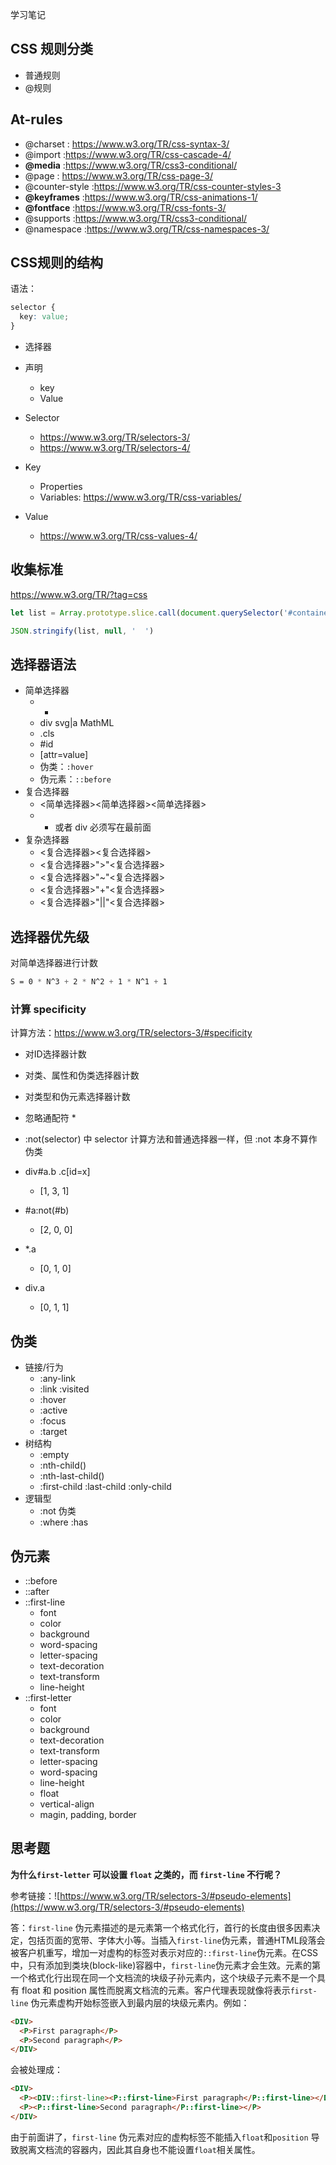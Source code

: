 学习笔记

## CSS 规则分类

- 普通规则
- @规则

## At-rules

- @charset : https://www.w3.org/TR/css-syntax-3/
- @import :https://www.w3.org/TR/css-cascade-4/
- **@media** :https://www.w3.org/TR/css3-conditional/
- @page : https://www.w3.org/TR/css-page-3/
- @counter-style :https://www.w3.org/TR/css-counter-styles-3
- **@keyframes** :https://www.w3.org/TR/css-animations-1/
- **@fontface** :https://www.w3.org/TR/css-fonts-3/
- @supports :https://www.w3.org/TR/css3-conditional/
- @namespace :https://www.w3.org/TR/css-namespaces-3/

## CSS规则的结构

语法：
``` css
selector {
  key: value;
}
```

- 选择器
- 声明
  - key
  - Value

- Selector
  - https://www.w3.org/TR/selectors-3/
  - https://www.w3.org/TR/selectors-4/
- Key
  - Properties
  - Variables: https://www.w3.org/TR/css-variables/
- Value
  - https://www.w3.org/TR/css-values-4/

## 收集标准

https://www.w3.org/TR/?tag=css

``` js
let list = Array.prototype.slice.call(document.querySelector('#container').children).filter(e => e.getAttribute('data-tag').match(/css/)).map(e => ({ name: e.children[1].innerText, url: e.children[1].children[0].href }))

JSON.stringify(list, null, '  ')
```

## 选择器语法

- 简单选择器
  - *
  - div svg|a MathML
  - .cls
  - #id
  - [attr=value]
  - 伪类：`:hover`
  - 伪元素：`::before`
- 复合选择器
  - <简单选择器><简单选择器><简单选择器>
  - * 或者 div 必须写在最前面
- 复杂选择器
  - <复合选择器><sp><复合选择器>
  - <复合选择器>">"<复合选择器>
  - <复合选择器>"~"<复合选择器>
  - <复合选择器>"+"<复合选择器>
  - <复合选择器>"||"<复合选择器>

## 选择器优先级

对简单选择器进行计数

``` css
S = 0 * N^3 + 2 * N^2 + 1 * N^1 + 1
```

### 计算 specificity

计算方法：https://www.w3.org/TR/selectors-3/#specificity

- 对ID选择器计数
- 对类、属性和伪类选择器计数
- 对类型和伪元素选择器计数
- 忽略通配符 *
- :not(selector) 中 selector 计算方法和普通选择器一样，但 :not 本身不算作伪类

- div#a.b .c[id=x]
  - [1, 3, 1]
- #a:not(#b)
  - [2, 0, 0]
- *.a
  - [0, 1, 0]
- div.a
  - [0, 1, 1]

## 伪类

- 链接/行为
  - :any-link
  - :link :visited
  - :hover
  - :active
  - :focus
  - :target
- 树结构
  - :empty
  - :nth-child()
  - :nth-last-child()
  - :first-child :last-child :only-child
- 逻辑型
  - :not 伪类
  - :where :has

## 伪元素

- ::before
- ::after
- ::first-line
  - font
  - color
  - background
  - word-spacing
  - letter-spacing
  - text-decoration
  - text-transform
  - line-height
- ::first-letter
  - font
  - color
  - background
  - text-decoration
  - text-transform
  - letter-spacing
  - word-spacing 
  - line-height
  - float
  - vertical-align
  - magin, padding, border

## 思考题

**为什么`first-letter` 可以设置 `float` 之类的，而 `first-line` 不行呢？**

参考链接：![https://www.w3.org/TR/selectors-3/#pseudo-elements](https://www.w3.org/TR/selectors-3/#pseudo-elements)

答：`first-line` 伪元素描述的是元素第一个格式化行，首行的长度由很多因素决定，包括页面的宽带、字体大小等。当插入`first-line`伪元素，普通HTML段落会被客户机重写，增加一对虚构的标签对表示对应的`::first-line`伪元素。在CSS中，只有添加到类块(block-like)容器中，`first-line`伪元素才会生效。元素的第一个格式化行出现在同一个文档流的块级子孙元素内，这个块级子元素不是一个具有 float 和 position 属性而脱离文档流的元素。客户代理表现就像将表示`first-line` 伪元素虚构开始标签嵌入到最内层的块级元素内。例如：

``` html
<DIV>
  <P>First paragraph</P>
  <P>Second paragraph</P>
</DIV>
```

会被处理成：

``` html
<DIV>
  <P><DIV::first-line><P::first-line>First paragraph</P::first-line></DIV::first-line></P>
  <P><P::first-line>Second paragraph</P::first-line></P>
</DIV>
```

由于前面讲了，`first-line` 伪元素对应的虚构标签不能插入`float`和`position` 导致脱离文档流的容器内，因此其自身也不能设置`float`相关属性。

